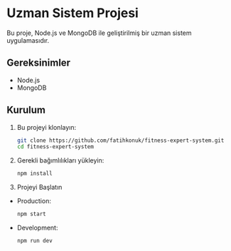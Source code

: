 # Uzman Sistem Projesi

Bu proje, Node.js ve MongoDB ile geliştirilmiş bir uzman sistem uygulamasıdır.

## Gereksinimler
- Node.js
- MongoDB

## Kurulum

1. Bu projeyi klonlayın:
    ```bash
    git clone https://github.com/fatihkonuk/fitness-expert-system.git
    cd fitness-expert-system
    ```
2. Gerekli bağımlılıkları yükleyin:
    ```bash
    npm install
    ```
3. Projeyi Başlatın
- Production:
     ```bash
    npm start
    ```

- Development:
     ```bash
    npm run dev
    ```
